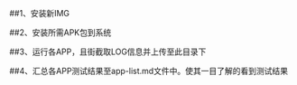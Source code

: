 ##1、安装新IMG


##2、安装所需APK包到系统


##3、运行各APP，且街截取LOG信息并上传至此目录下



##4、汇总各APP测试结果至app-list.md文件中。使其一目了解的看到测试结果


